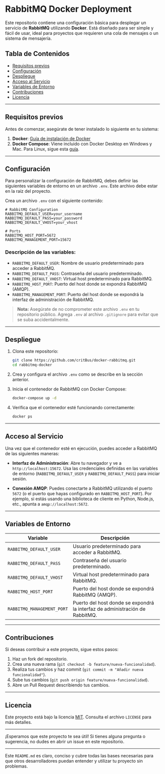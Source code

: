 # RabbitMQ Docker Deployment

Este repositorio contiene una configuración básica para desplegar un servicio de **RabbitMQ** utilizando **Docker**. Está diseñado para ser simple y fácil de usar, ideal para proyectos que requieren una cola de mensajes o un sistema de mensajería.

## Tabla de Contenidos

- [Requisitos previos](#requisitos-previos)
- [Configuración](#configuración)
- [Despliegue](#despliegue)
- [Acceso al Servicio](#acceso-al-servicio)
- [Variables de Entorno](#variables-de-entorno)
- [Contribuciones](#contribuciones)
- [Licencia](#licencia)

---

## Requisitos previos

Antes de comenzar, asegúrate de tener instalado lo siguiente en tu sistema:

1. **Docker**: [Guía de instalación de Docker](https://docs.docker.com/get-docker/)
2. **Docker Compose**: Viene incluido con Docker Desktop en Windows y Mac. Para Linux, sigue esta [guía](https://docs.docker.com/compose/install/).

---

## Configuración

Para personalizar la configuración de RabbitMQ, debes definir las siguientes variables de entorno en un archivo `.env`. Este archivo debe estar en la raíz del proyecto.

Crea un archivo `.env` con el siguiente contenido:

```env
# RabbitMQ Configuration
RABBITMQ_DEFAULT_USER=your_username
RABBITMQ_DEFAULT_PASS=your_password
RABBITMQ_DEFAULT_VHOST=your_vhost

# Ports
RABBITMQ_HOST_PORT=5672
RABBITMQ_MANAGEMENT_PORT=15672
```

### Descripción de las variables:

- `RABBITMQ_DEFAULT_USER`: Nombre de usuario predeterminado para acceder a RabbitMQ.
- `RABBITMQ_DEFAULT_PASS`: Contraseña del usuario predeterminado.
- `RABBITMQ_DEFAULT_VHOST`: Virtual host predeterminado para RabbitMQ.
- `RABBITMQ_HOST_PORT`: Puerto del host donde se expondrá RabbitMQ (AMQP).
- `RABBITMQ_MANAGEMENT_PORT`: Puerto del host donde se expondrá la interfaz de administración de RabbitMQ.

> **Nota:** Asegúrate de no comprometer este archivo `.env` en tu repositorio público. Agrega `.env` al archivo `.gitignore` para evitar que se suba accidentalmente.

---

## Despliegue

1. Clona este repositorio:
   ```bash
   git clone https://github.com/critBus/docker-rabbitmq.git
   cd rabbitmq-docker
   ```

2. Crea y configura el archivo `.env` como se describe en la sección anterior.

3. Inicia el contenedor de RabbitMQ con Docker Compose:
   ```bash
   docker-compose up -d
   ```

4. Verifica que el contenedor esté funcionando correctamente:
   ```bash
   docker ps
   ```

---

## Acceso al Servicio

Una vez que el contenedor esté en ejecución, puedes acceder a RabbitMQ de las siguientes maneras:

- **Interfaz de Administración**: Abre tu navegador y ve a `http://localhost:15672`. Usa las credenciales definidas en las variables de entorno (`RABBITMQ_DEFAULT_USER` y `RABBITMQ_DEFAULT_PASS`) para iniciar sesión.
  
- **Conexión AMQP**: Puedes conectarte a RabbitMQ utilizando el puerto `5672` (o el puerto que hayas configurado en `RABBITMQ_HOST_PORT`). Por ejemplo, si estás usando una biblioteca de cliente en Python, Node.js, etc., apunta a `amqp://localhost:5672`.

---

## Variables de Entorno

| Variable                  | Descripción                                                                 |
|---------------------------|-----------------------------------------------------------------------------|
| `RABBITMQ_DEFAULT_USER`   | Usuario predeterminado para acceder a RabbitMQ.                            |
| `RABBITMQ_DEFAULT_PASS`   | Contraseña del usuario predeterminado.                                     |
| `RABBITMQ_DEFAULT_VHOST`  | Virtual host predeterminado para RabbitMQ.                                 |
| `RABBITMQ_HOST_PORT`      | Puerto del host donde se expondrá RabbitMQ (AMQP).                         |
| `RABBITMQ_MANAGEMENT_PORT`| Puerto del host donde se expondrá la interfaz de administración de RabbitMQ.|

---

## Contribuciones

Si deseas contribuir a este proyecto, sigue estos pasos:

1. Haz un fork del repositorio.
2. Crea una nueva rama (`git checkout -b feature/nueva-funcionalidad`).
3. Realiza tus cambios y haz commit (`git commit -m "Añadir nueva funcionalidad"`).
4. Sube tus cambios (`git push origin feature/nueva-funcionalidad`).
5. Abre un Pull Request describiendo tus cambios.

---

## Licencia

Este proyecto está bajo la licencia [MIT](LICENSE). Consulta el archivo `LICENSE` para más detalles.

---

¡Esperamos que este proyecto te sea útil! Si tienes alguna pregunta o sugerencia, no dudes en abrir un issue en este repositorio.

---

Este `README.md` es claro, conciso y cubre todas las bases necesarias para que otros desarrolladores puedan entender y utilizar tu proyecto sin problemas.